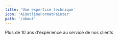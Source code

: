 ```yaml
---
title: 'Une expertise technique'
icon: 'AiOutlineFormatPainter'
path: '/about'
---
```


Plus de 10 ans d'expérience au service de nos clients
